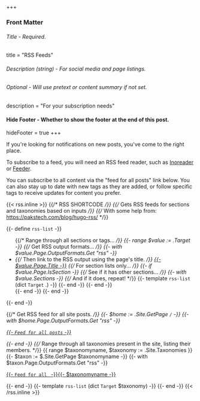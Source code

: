 +++
### Front Matter
###### Title - Required.
title = "RSS Feeds"

###### Description (string) - For social media and page listings.
###### Optional - Will use pretext or content summary if not set.
description = "For your subscription needs"

#### Hide Footer - Whether to show the footer at the end of this post.
hideFooter = true
+++

If you're looking for notifications on new posts, you've come to the right place.

To subscribe to a feed, you will need an RSS feed reader, such as [Inoreader](https://www.inoreader.com/) or [Feeder](https://feeder.co/).

You can subscribe to all content via the "feed for all posts" link below. You can also stay up to date with new tags as they are added, or follow specific tags to receive updates for content you prefer.

{{< rss.inline >}}
{{/* RSS SHORTCODE */}} 
{{/* Gets RSS feeds for sections and taxonomies based on inputs */}}
{{/* With some help from: https://pakstech.com/blog/hugo-rss/ */}}

{{- define `rss-list` -}}
	<ul>
		{{/* Range through all sections or tags... */}}
		{{- range $value := .Target -}}
			{{/* Get RSS output formats... */}}
			{{- with $value.Page.OutputFormats.Get "rss" -}}
				<li>
					{{/* Then link to the RSS output using the page's title. */}}
					<a href="{{- .Permalink -}}">{{- $value.Page.Title -}}</a>
					{{/* For section lists only... */}}
					{{- if $value.Page.IsSection -}}
						{{/* See if it has other sections... */}}
						{{- with $value.Sections -}}
							{{/* And if it does, repeat! */}}
							{{- template `rss-list` (dict `Target` .) -}}
						{{- end -}}
					{{- end -}}
				</li>
			{{- end -}}
		{{- end -}}
	</ul>
{{- end -}}

{{/* Get RSS feed for all site posts. */}}
{{- $home := .Site.GetPage `/` -}}
{{- with $home.Page.OutputFormats.Get "rss" -}}<p><a href="{{- .Permalink -}}">{{- `Feed for all posts` -}}</a></p>{{- end -}}
{{/* Range through all taxonomies present in the site, listing their members. */}}
{{ range $taxonomyname, $taxonomy := .Site.Taxonomies }}
	{{- $taxon := $.Site.GetPage $taxonomyname -}}
	{{- with $taxon.Page.OutputFormats.Get "rss" -}}<p><a href="{{- .Permalink -}}">{{- `Feed for all ` -}}{{- $taxonomyname -}}</a></p>{{- end -}}
	{{- template `rss-list` (dict `Target` $taxonomy) -}}
{{- end -}}
{{< /rss.inline >}}